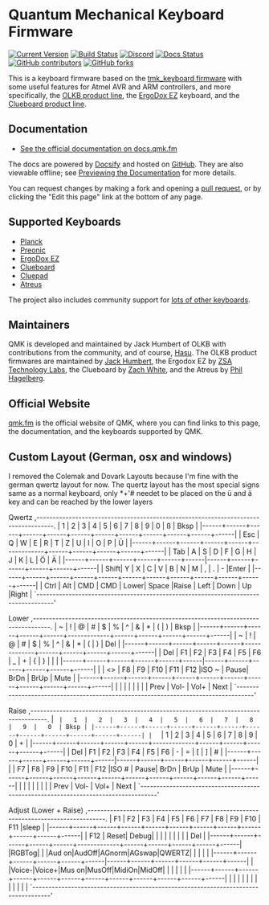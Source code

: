 # Quantum Mechanical Keyboard Firmware

[![Current Version](https://img.shields.io/github/tag/qmk/qmk_firmware.svg)](https://github.com/qmk/qmk_firmware/tags)
[![Build Status](https://travis-ci.org/qmk/qmk_firmware.svg?branch=master)](https://travis-ci.org/qmk/qmk_firmware)
[![Discord](https://img.shields.io/discord/440868230475677696.svg)](https://discord.gg/Uq7gcHh)
[![Docs Status](https://img.shields.io/badge/docs-ready-orange.svg)](https://docs.qmk.fm)
[![GitHub contributors](https://img.shields.io/github/contributors/qmk/qmk_firmware.svg)](https://github.com/qmk/qmk_firmware/pulse/monthly)
[![GitHub forks](https://img.shields.io/github/forks/qmk/qmk_firmware.svg?style=social&label=Fork)](https://github.com/qmk/qmk_firmware/)

This is a keyboard firmware based on the [tmk\_keyboard firmware](https://github.com/tmk/tmk_keyboard) with some useful features for Atmel AVR and ARM controllers, and more specifically, the [OLKB product line](https://olkb.com), the [ErgoDox EZ](https://ergodox-ez.com) keyboard, and the [Clueboard product line](https://clueboard.co).

## Documentation

* [See the official documentation on docs.qmk.fm](https://docs.qmk.fm)

The docs are powered by [Docsify](https://docsify.js.org/) and hosted on [GitHub](/docs/). They are also viewable offline; see [Previewing the Documentation](https://docs.qmk.fm/#/contributing?id=previewing-the-documentation) for more details.

You can request changes by making a fork and opening a [pull request](https://github.com/qmk/qmk_firmware/pulls), or by clicking the "Edit this page" link at the bottom of any page.

## Supported Keyboards

* [Planck](/keyboards/planck/)
* [Preonic](/keyboards/preonic/)
* [ErgoDox EZ](/keyboards/ergodox_ez/)
* [Clueboard](/keyboards/clueboard/)
* [Cluepad](/keyboards/clueboard/17/)
* [Atreus](/keyboards/atreus/)

The project also includes community support for [lots of other keyboards](/keyboards/).

## Maintainers

QMK is developed and maintained by Jack Humbert of OLKB with contributions from the community, and of course, [Hasu](https://github.com/tmk). The OLKB product firmwares are maintained by [Jack Humbert](https://github.com/jackhumbert), the Ergodox EZ by [ZSA Technology Labs](https://github.com/zsa), the Clueboard by [Zach White](https://github.com/skullydazed), and the Atreus by [Phil Hagelberg](https://github.com/technomancy).

## Official Website

[qmk.fm](https://qmk.fm) is the official website of QMK, where you can find links to this page, the documentation, and the keyboards supported by QMK.

## Custom Layout (German, osx and windows)
I removed the Colemak and Dovark Layouts because I'm fine with the german qwertz layout for now. The quertz layout has the most special signs same as a normal keyboard, only *+'# needet to be placed on the ü and ä key and can be reached by the lower layers 

Qwertz
 ,-----------------------------------------------------------------------------------.
 |   1  |   2  |   3  |   4  |   5  |   6  |   7  |   8  |   9  |   0  |   ß  | Bksp |
 |------+------+------+------+------+------+------+------+------+------+------+------|
 | Esc  |   Q  |   W  |   E  |   R  |   T  |   Z  |   U  |   I  |   O  |   P  |   Ü  |
 |------+------+------+------+------+-------------+------+------+------+------+------|
 |  Tab |   A  |   S  |   D  |   F  |   G  |   H  |   J  |   K  |   L  |   Ö  |   Ä  |
 |------+------+------+------+------+------|------+------+------+------+------+------|
 | Shift|   Y  |   X  |   C  |   V  |   B  |   N  |   M  |   ,  |   .  |   -  |Enter |
 |------+------+------+------+------+------+------+------+------+------+------+------|
 | Ctrl | Alt  | CMD  | CMD  | Lower|    Space    |Raise | Left | Down |  Up  |Right |
 `-----------------------------------------------------------------------------------'
 

 Lower
 ,-----------------------------------------------------------------------------------.
 |   ~  |   !  |   @  |   #  |   $  |   %  |   ^  |   &  |   *  |   (  |   )  | Bksp |
 |------+------+------+------+------+-------------+------+------+------+------+------|
 |   ~  |   !  |   @  |   #  |   $  |   %  |   ^  |   &  |   *  |   (  |   )  | Del  |
 |------+------+------+------+------+-------------+------+------+------+------+------|
 | Del  |  F1  |  F2  |  F3  |  F4  |  F5  |  F6  |   _  |   +  |   {  |   }  |  |   |
 |------+------+------+------+------+------|------+------+------+------+------+------|
 |      |  <>  |  F8  |  F9  |  F10 |  F11 |  F12 |ISO ~ | Pause| BrDn | BrUp | Mute |
 |------+------+------+------+------+------+------+------+------+------+------+------|
 |      |      |      |      |      |             |      | Prev | Vol- | Vol+ | Next |
 `-----------------------------------------------------------------------------------'



Raise
 ,-----------------------------------------------------------------------------------.
 |   `  |   1  |   2  |   3  |   4  |   5  |   6  |   7  |   8  |   9  |   0  | Bksp |
 |------+------+------+------+------+------+------+------+------+------+------+------|
 |   `  |   1  |   2  |   3  |   4  |   5  |   6  |   7  |   8  |   9  |   0  |   +  |
 |------+------+------+------+------+-------------+------+------+------+------+------|
 | Del  |  F1  |  F2  |  F3  |  F4  |  F5  |  F6  |   -  |   =  |   [  |   ]  |   #  |
 |------+------+------+------+------+------|------+------+------+------+------+------|
 |      |  F7  |  F8  |  F9  |  F10 |  F11 |  F12 |ISO # | Pause| BrDn | BrUp | Mute |
 |------+------+------+------+------+------+------+------+------+------+------+------|
 |      |      |      |      |      |             |      | Prev | Vol- | Vol+ | Next |
 `-----------------------------------------------------------------------------------'
 

 Adjust (Lower + Raise)
 ,-----------------------------------------------------------------------------------.
 |  F1  |  F2  |  F3  |  F4  |  F5  |  F6  |  F7  |  F8  |  F9  |  F10 |  F11 |sleep |
 |------+------+------+------+------+------+------+------+------+------+------+------|
 |  F12 | Reset| Debug|      |      |      |      |      |      |      |      |  Del |
 |------+------+------+------+------+-------------+------+------+------+------+------|
 |RGBTog|      |      |Aud on|AudOff|AGnorm|AGswap|QWERTZ|      |      |      |      |
 |------+------+------+------+------+------|------+------+------+------+------+------|
 |      |Voice-|Voice+|Mus on|MusOff|MidiOn|MidOff|      |      |      |      |      |
 |------+------+------+------+------+------+------+------+------+------+------+------|
 |      |      |      |      |      |             |      |      |      |      |      |
 `-----------------------------------------------------------------------------------'
 